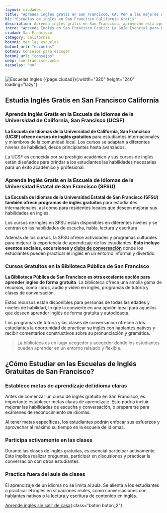 ```yaml
---
layout: ciudades
title: "Aprenda inglés gratis en San Francisco, CA. Ven a las mejores escuelas"
h1: "Escuelas de inglés en San Francisco California Gratis"
description: Aprenda inglés gratis en San Francisco. aproveche esta oportunidad única para crecimiento personal y profesional. ¡Descúbralo ahora!
intro: "Aprende Inglés en San Francisco Gratis: La Guía Esencial para Latinos"
ciudad: San Francisco
category: california
boton1: Ver las escuelas
boton1_url: "escuelas"
boton2: Consejos para escoger
boton2_url: "consejos"
webp: san-francisco.webp
escuelas: "no"
---
```

![Escuelas Ingles {{page.ciudad}}]({{site.baseurl}}/img/{{page.webp}} "Clases inglés {{page.ciudad|capitalize}}"){:width="320" height="240" loading="lazy"}

## Estudia Inglés Gratis en San Francisco California

### Aprenda Inglés Gratis en la Escuela de Idiomas de la Universidad de California, San Francisco (UCSF)

**La Escuela de Idiomas de la Universidad de California, San Francisco (UCSF) ofrece cursos de inglés gratuitos** para estudiantes internacionales y miembros de la comunidad local. Los cursos se adaptan a diferentes niveles de habilidad, desde principiantes hasta avanzados.

La UCSF es conocida por su prestigio académico y sus cursos de inglés están diseñados para brindar a los estudiantes las habilidades necesarias para un éxito académico y profesional.

### Aprenda Inglés Gratis en la Escuela de Idiomas de la Universidad Estatal de San Francisco (SFSU)

**La Escuela de Idiomas de la Universidad Estatal de San Francisco (SFSU) también ofrece programas de inglés gratuitos** para estudiantes internacionales, así como para residentes locales que deseen mejorar sus habilidades en inglés.

Los cursos de inglés en SFSU están disponibles en diferentes niveles y se centran en las habilidades de escucha, habla, lectura y escritura.

Además de los cursos, la SFSU ofrece actividades y programas culturales para mejorar la experiencia de aprendizaje de los estudiantes. **Esto incluye eventos sociales, excursiones y [clubs de conversación]({{'clases-en-linea'|relative_url}})** donde los estudiantes pueden practicar el inglés en un entorno informal y divertido.

### Cursos Gratuitos en la Biblioteca Pública de San Francisco

**La Biblioteca Pública de San Francisco es otra excelente opción para aprender inglés de forma gratuita**. La biblioteca ofrece una amplia gama de recursos, como libros, audio y video en inglés, programas de tutoría y clases de conversación.

Estos recursos están disponibles para personas de todas las edades y niveles de habilidad, lo que la convierte en una opción ideal para aquellos que deseen aprender inglés de forma gratuita y autodidacta.

Los programas de tutoría y las clases de conversación ofrecen a los estudiantes la oportunidad de practicar su inglés con hablantes nativos y recibir comentarios constructivos sobre su pronunciación y gramática.

>La biblioteca es un lugar acogedor y acogedor donde los estudiantes pueden aprender en un entorno relajado y flexible.

## ¿Cómo Estudiar en las Escuelas de Inglés Gratuitas de San Francisco?

### Establece metas de aprendizaje del idioma claras

Antes de comenzar un curso de inglés gratuito en San Francisco, es importante establecer metas claras de aprendizaje. Esto podría incluir mejorar las habilidades de escucha y conversación, o prepararse para exámenes de reconocimiento de idiomas.

Al tener metas específicas, los estudiantes podrán enfocar sus esfuerzos y aprovechar al máximo su tiempo en la escuela de idiomas.

### Participa activamente en las clases

Durante las clases de inglés gratuitas, es esencial participar activamente. Esto implica realizar preguntas, participar en discusiones y practicar la conversación con otros estudiantes.

### Practica fuera del aula de clases

El aprendizaje de un idioma no se limita al aula. Se alienta a los estudiantes a practicar el inglés en situaciones reales, como conversaciones con hablantes nativos o la lectura y escritura de contenido en inglés.

[Aprende inglés sin salir de casa]({{'clases-en-linea'|relative_url}}){:class="boton boton_2"}
